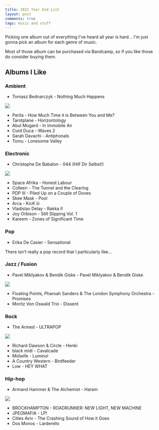 ```yaml
---
title: 2021 Year End List
layout: post
comments: true
tags: music and stuff
---
```


Picking one album out of everything I've heard all year is hard... I'm just gonna pick an album for each genre of music.

Most of those album can be purchased via Bandcamp, so if you like those do consider buying them.

## Albums I Like

### Ambient

- Tomasz Bednarczyk - Nothing Much Happens

![](https://f4.bcbits.com/img/a4239710368_16.jpg)

- Perila - How Much Time it is Between You and Me?
- Tarotplane - Horizontology
- Abul Mogard - In Immobile Air
- Curd Duca - Waves 2
- Sarah Davachi - Antiphonals
- Tomu - Lonesome Valley

### Electronic

- Christophe De Babalon - 044 (Hilf Dir Selbst!)

![](https://f4.bcbits.com/img/a2769895167_16.jpg)

- Space Afrika - Honest Labour
- Colleen - The Tunnel and the Clearing
- PDP III - Piled Up on a Couple of Doves
- Skee Mask - Pool
- Arca - KicK iii
- Vladislav Delay - Rakka II
- Joy Orbison - Still Slipping Vol. 1
- Kareem - Zones of Significant Time

### Pop

- Erika De Casier - Sensational

There isn't really a pop record that I particularly like...

### Jazz / Fusion

- Pavel Miklyakov & Bendik Giske - Pavel Miklyakov & Bendik Giske

![](https://f4.bcbits.com/img/a0407934331_16.jpg)

- Floating Points, Pharoah Sanders & The London Symphony Orchestra - Promises
- Moritz Von Oswald Trio - Dissent

### Rock

- The Armed - ULTRAPOP

![](https://f4.bcbits.com/img/a3250444278_16.jpg)

- Richard Dawson & Circle - Henki
- black midi - Cavalcade
- Midwife - Luminol
- A Country Western - Birdfeeder
- Low - HEY WHAT

### Hip-hop

- Armand Hammer & The Alchemist - Haram

![](https://f4.bcbits.com/img/a0731622909_16.jpg)

- BROCKHAMPTON - ROADRUNNER: NEW LIGHT, NEW MACHINE
- JPEGMAFIA - LP!
- Cities Aviv - The Crashing Sound of How it Goes
- Dos Monos - Larderello
